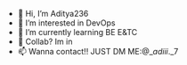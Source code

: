 - 👋 Hi, I’m Aditya236
- 👀 I’m interested in DevOps
- 🌱 I’m currently learning BE E&TC
- 💞️ Collab? Im in 
- 📫 Wanna contact!! JUST DM ME:@__adiii_._7

<!---
adiii236/adiii236 is a ✨ special ✨ repository because its `README.md` (this file) appears on your GitHub profile.
You can click the Preview link to take a look at your changes.
--->
